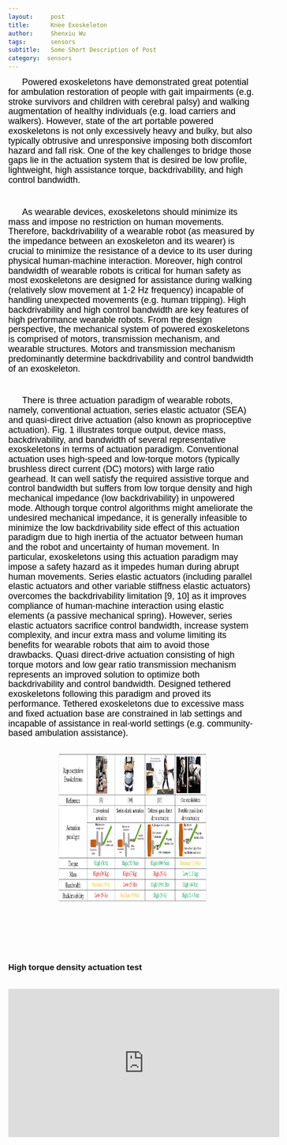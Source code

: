 ```yaml
---
layout:     post
title:      Knee Exoskeleton
author:     Shenxiu Wu
tags: 		sensors
subtitle:  	Some Short Description of Post
category:  sensors
---
```

<!-- Start Writing Below in Markdown -->

<p style="text-indent:2em"><font face="Arial" color = "black" size="4" style="line-height: 1.1">
Powered exoskeletons have demonstrated great potential for ambulation restoration of people with gait impairments (e.g. stroke survivors and children with cerebral palsy) and walking augmentation of healthy individuals (e.g. load carriers and walkers). However, state of the art portable powered exoskeletons is not only excessively heavy and bulky, but also typically obtrusive and unresponsive imposing both discomfort hazard and fall risk. One of the key challenges to bridge those gaps lie in the actuation system that is desired be low profile, lightweight, high assistance torque, backdrivability, and high control bandwidth.</font></p>
<br>
<p style="text-indent:2em"><font face="Arial" color = "black" size="4" style="line-height: 1.1">
As wearable devices, exoskeletons should minimize its mass and impose no restriction on human movements. Therefore, backdrivability of a wearable robot (as measured by the impedance between an exoskeleton and its wearer) is crucial to minimize the resistance of a device to its user during physical human-machine interaction. Moreover, high control bandwidth of wearable robots is critical for human safety as most exoskeletons are designed for assistance during walking (relatively slow movement at 1-2 Hz frequency) incapable of handling unexpected movements (e.g. human tripping). High backdrivability and high control bandwidth are key features of high performance wearable robots. From the design perspective, the mechanical system of powered exoskeletons is comprised of motors, transmission mechanism, and wearable structures. Motors and transmission mechanism predominantly determine backdrivability and control bandwidth of an exoskeleton. </font></p>
<br>
<p style="text-indent:2em"><font face="Arial" color = "black" size="4" style="line-height: 1.1">
There is three actuation paradigm of wearable robots, namely, conventional actuation, series elastic actuator (SEA) and quasi-direct drive actuation (also known as proprioceptive actuation). Fig. 1 illustrates torque output, device mass, backdrivability, and bandwidth of several representative exoskeletons in terms of actuation paradigm. Conventional actuation uses high-speed and low-torque motors (typically brushless direct current (DC) motors) with large ratio gearhead. It can well satisfy the required assistive torque and control bandwidth but suffers from low torque density and high mechanical impedance (low backdrivability) in unpowered mode. Although torque control algorithms might ameliorate the undesired mechanical impedance, it is generally infeasible to minimize the low backdrivability side effect of this actuation paradigm due to high inertia of the actuator between human and the robot and uncertainty of human movement. In particular, exoskeletons using this actuation paradigm may impose a safety hazard as it impedes human during abrupt human movements. Series elastic actuators (including parallel elastic actuators and other variable stiffness elastic actuators) overcomes the backdrivability limitation [9, 10] as it improves compliance of  human-machine interaction using elastic elements (a passive mechanical spring). However, series elastic actuators sacrifice control bandwidth, increase system complexity, and incur extra mass and volume limiting its benefits for wearable robots that aim to avoid those drawbacks. Quasi direct-drive actuation consisting of high torque motors and low gear ratio transmission mechanism represents an improved solution to optimize both backdrivability and control bandwidth. Designed tethered exoskeletons following this paradigm and proved its performance. Tethered exoskeletons due to excessive mass and fixed actuation base are constrained in lab settings and incapable of assistance in real-world settings (e.g. community-based ambulation assistance). </font></p>

<br>

<div align="center"><img width="300" height="300" src="/images/toolbox/orthoses/knee.jpg"></div>

<br><br>


<!--<img align="right" src="/images/toolbox/sensors/IMU.jpg"/>-->
<!--An IMU is a specific type of sensor that measures angular rate-->

<!--<div align="center"><img width="150" height="150" src="/images/wireless IMU.jpg"></div>-->
<!--
![wireless IMU](/images/wireless IMU.jpg)
-->
<!--
<div style="text-align: center"> 
<img src="/images/wireless IMU.jpg"/> 
</div>
-->

<br><br>
### High torque density actuation test
<br>
<div align="center">
<iframe width="550" height="300"  src="https://www.youtube.com/embed/PArPW0G5uKk" frameborder="0" allow="autoplay; encrypted-media" allowfullscreen> </iframe>
</div>
<br><br>
<!--
Some of the information contained in this web site includes intellectual property covered by both issued and pending patent applications. It is intended solely for research, educational and scholarly purposes by not-for-profit research organizations. If you have interest in specific technologies for commercial applications, please contact us [here](/contact.html).
-->

